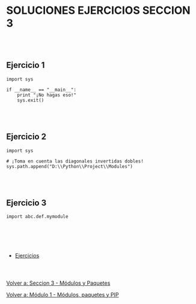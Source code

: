 # **SOLUCIONES EJERCICIOS SECCION 3**  
<br></br>

## **Ejercicio 1**  

```
import sys

if __name__ == "__main__":
    print "¡No hagas eso!"
    sys.exit()
```
<br></br>

## **Ejercicio 2**  

```
import sys

# ¡Toma en cuenta las diagonales invertidas dobles!
sys.path.append("D:\\Python\\Project\\Modules")
```
<br></br>

## **Ejercicio 3**  

```
import abc.def.mymodule
```  
#  
<br></br>

- [Ejercicios](Sec3-ej.md)
<br></br>
#  

[Volver a: Seccion 3 - Módulos y Paquetes](_Seccion3.md)  

[Volver a: Módulo 1 - Módulos, paquetes y PIP](../README.md)